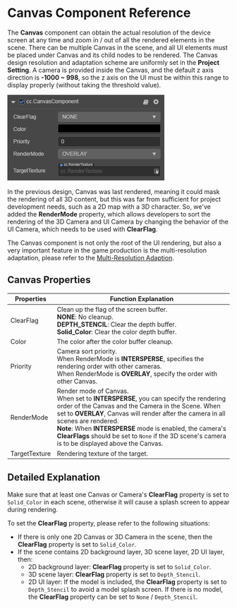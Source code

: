 # Canvas Component Reference

The **Canvas** component can obtain the actual resolution of the device screen at any time and zoom in / out of all the rendered elements in the scene. There can be multiple Canvas in the scene, and all UI elements must be placed under Canvas and its child nodes to be rendered.
The Canvas design resolution and adaptation scheme are uniformly set in the **Project Setting**. A camera is provided inside the Canvas, and the default z axis direction is **-1000 ~ 998**, so the z axis on the UI must be within this range to display properly (without taking the threshold value).

![](canvas/canvas.png)

In the previous design, Canvas was last rendered, meaning it could mask the rendering of all 3D content, but this was far from sufficient for project development needs, such as a 2D map with a 3D character. So, we've added the **RenderMode** property, which allows developers to sort the rendering of the 3D Camera and UI Camera by changing the behavior of the UI Camera, which needs to be used with **ClearFlag**.

The Canvas component is not only the root of the UI rendering, but also a very important feature in the game production is the multi-resolution adaptation, please refer to the [Multi-Resolution Adaption](../engine/multi-resolution.md).

## Canvas Properties

| Properties    | Function Explanation  |
| ------------- | ----------- |
| ClearFlag     | Clean up the flag of the screen buffer.<br>**NONE**: No cleanup.<br>**DEPTH_STENCIL**: Clear the depth buffer.<br>**Solid_Color**: Clear the color depth buffer. |
| Color     | The color after the color buffer cleanup. |
| Priority       | Camera sort priority.<br>When RenderMode is **INTERSPERSE**, specifies the rendering order with other cameras.<br>When RenderMode is **OVERLAY**, specify the order with other Canvas. |
| RenderMode    | Render mode of Canvas.<br>When set to **INTERSPERSE**, you can specify the rendering order of the Canvas and the Camera in the Scene. When set to **OVERLAY**, Canvas will render after the camera in all scenes are rendered.<br>**Note**: When **INTERSPERSE** mode is enabled, the camera's **ClearFlags** should be set to `None` if the 3D scene's camera is to be displayed above the Canvas. |
| TargetTexture | Rendering texture of the target. |

## Detailed Explanation

Make sure that at least one Canvas or Camera's **ClearFlag** property is set to `Solid_Color` in each scene, otherwise it will cause a splash screen to appear during rendering.

To set the **ClearFlag** property, please refer to the following situations:
- If there is only one 2D Canvas or 3D Camera in the scene, then the **ClearFlag** property is set to `Solid_Color`.
- If the scene contains 2D background layer, 3D scene layer, 2D UI layer, then:
  - 2D background layer: **ClearFlag** property is set to `Solid_Color`.
  - 3D scene layer: **ClearFlag** property is set to `Depth_Stencil`.
  - 2D UI layer: If the model is included, the **ClearFlag** property is set to `Depth_Stencil` to avoid a model splash screen. If there is no model, the **ClearFlag** property can be set to `None` / `Depth_Stencil`.
